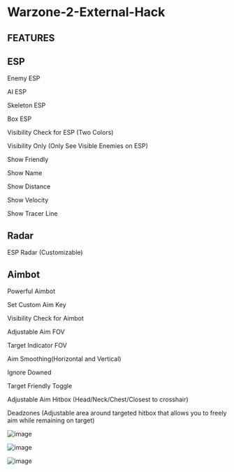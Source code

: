 # Warzone-2-External-Hack

FEATURES
--------------------------------

ESP
---------------------
Enemy ESP

AI ESP

Skeleton ESP

Box ESP

Visibility Check for ESP (Two Colors)

Visibility Only (Only See Visible Enemies on ESP)

Show Friendly

Show Name

Show Distance

Show Velocity

Show Tracer Line

Radar
-----------------
ESP Radar (Customizable)

Aimbot
-------------------
Powerful Aimbot

Set Custom Aim Key

Visibility Check for Aimbot

Adjustable Aim FOV

Target Indicator FOV

Aim Smoothing(Horizontal and Vertical)

Ignore Downed

Target Friendly Toggle

Adjustable Aim Hitbox (Head/Neck/Chest/Closest to crosshair)

Deadzones (Adjustable area around targeted hitbox that allows you to freely aim while remaining on target)

![image](https://user-images.githubusercontent.com/118202250/202347525-b9f34b1a-c874-41ff-ad25-27f3f43dd867.png)

![image](https://user-images.githubusercontent.com/118202250/202347664-d54cc179-1258-4e3d-a5b5-8d93a8c456d8.png)

![image](https://user-images.githubusercontent.com/118202250/202347792-b1c3e3f6-cff8-480e-ab94-5d2ad8ec9342.png)


